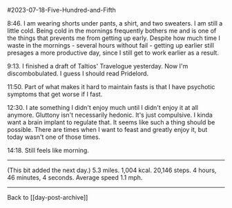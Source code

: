 #2023-07-18-Five-Hundred-and-Fifth

8:46.  I am wearing shorts under pants, a shirt, and two sweaters.  I am still a little cold.  Being cold in the mornings frequently bothers me and is one of the things that prevents me from getting up early.  Despite how much time I waste in the mornings - several hours without fail - getting up earlier still presages a more productive day, since I still get to work earlier as a result.

9:13.  I finished a draft of Taltios' Travelogue yesterday.  Now I'm discombobulated.  I guess I should read Pridelord.

11:50.  Part of what makes it hard to maintain fasts is that I have psychotic symptoms that get worse if I fast.

12:30.  I ate something I didn't enjoy much until I didn't enjoy it at all anymore.  Gluttony isn't necessarily hedonic.  It's just compulsive.  I kinda want a brain implant to regulate that.  It seems like such a thing should be possible.  There are times when I want to feast and greatly enjoy it, but today wasn't one of those times.

14:18.  Still feels like morning.

---
(This bit added the next day.)  5.3 miles.  1,004 kcal.  20,146 steps.  4 hours, 46 minutes, 4 seconds.  Average speed 1.1 mph.

---
Back to [[day-post-archive]]